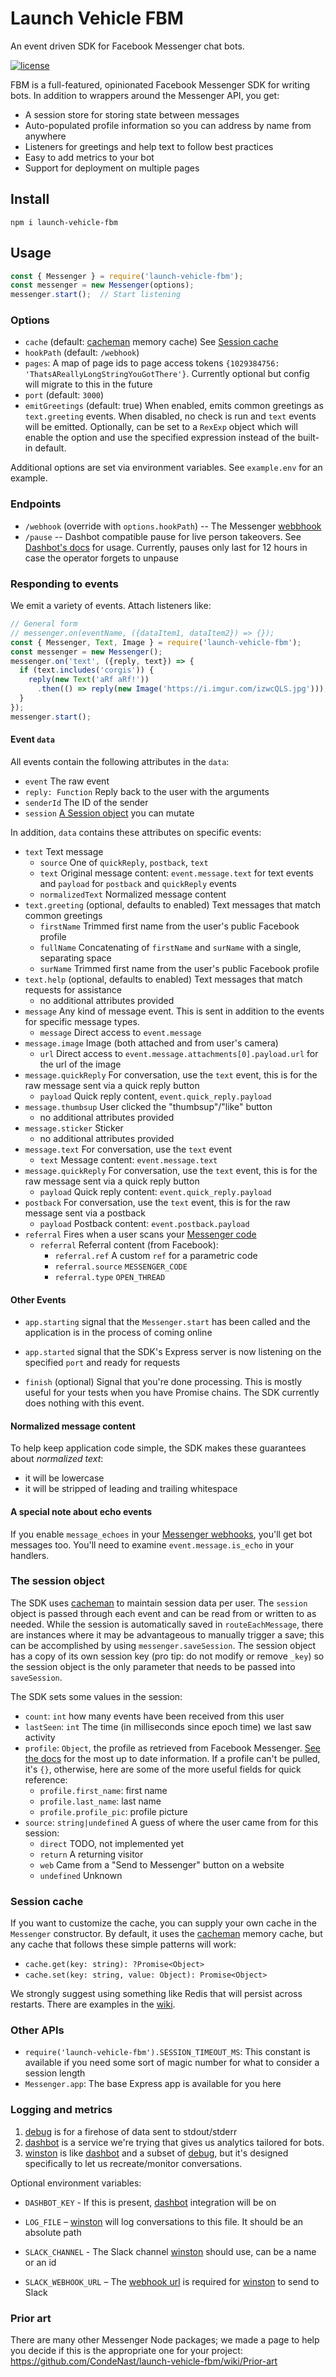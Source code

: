 # Launch Vehicle FBM
An event driven SDK for Facebook Messenger chat bots.

[![license](https://img.shields.io/badge/license-Apache%202.0-blue.svg?style=flat)](LICENSE)


FBM is a full-featured, opinionated Facebook Messenger SDK for writing bots.
In addition to wrappers around the Messenger API, you get:
* A session store for storing state between messages
* Auto-populated profile information so you can address by name from anywhere
* Listeners for greetings and help text to follow best practices
* Easy to add metrics to your bot
* Support for deployment on multiple pages

## Install

`npm i launch-vehicle-fbm`

## Usage

```javascript
const { Messenger } = require('launch-vehicle-fbm');
const messenger = new Messenger(options);
messenger.start();  // Start listening
```

### Options

* `cache` (default: [cacheman] memory cache) See [Session cache](#session-cache)
* `hookPath` (default: `/webhook`)
* `pages`: A map of page ids to page access tokens `{1029384756: 'ThatsAReallyLongStringYouGotThere'}`. Currently optional but config will migrate to this in the future
* `port` (default: `3000`)
* `emitGreetings` (default: true)
  When enabled, emits common greetings as `text.greeting` events.
  When disabled, no check is run and `text` events will be emitted.
  Optionally, can be set to a `RexExp` object which will enable the option and use the specified expression instead of the built-in default.

Additional options are set via environment variables. See `example.env` for an
example.

### Endpoints
* `/webhook` (override with `options.hookPath`) -- The Messenger [webbhook](https://developers.facebook.com/docs/graph-api/webhooks)
* `/pause` -- Dashbot compatible pause for live person takeovers. See [Dashbot's docs](https://www.dashbot.io/sdk/pause) for usage. Currently, pauses only last for 12 hours in case the operator forgets to unpause

### Responding to events

We emit a variety of events. Attach listeners like:
```javascript
// General form
// messenger.on(eventName, ({dataItem1, dataItem2}) => {});
const { Messenger, Text, Image } = require('launch-vehicle-fbm');
const messenger = new Messenger();
messenger.on('text', ({reply, text}) => {
  if (text.includes('corgis')) {
    reply(new Text('aRf aRf!'))
      .then(() => reply(new Image('https://i.imgur.com/izwcQLS.jpg')));
  }
});
messenger.start();
```

#### Event `data`

All events contain the following attributes in the `data`:
* `event` The raw event
* `reply: Function` Reply back to the user with the arguments
* `senderId` The ID of the sender
* `session` [A Session object](#the-session-object) you can mutate

In addition, `data` contains these attributes on specific events:
* `text` Text message
  * `source` One of `quickReply`, `postback`, `text`
  * `text` Original message content: `event.message.text` for text events and `payload` for `postback` and `quickReply` events
  * `normalizedText` Normalized message content
* `text.greeting` (optional, defaults to enabled) Text messages that match common greetings
  * `firstName` Trimmed first name from the user's public Facebook profile
  * `fullName` Concatenating of `firstName` and `surName` with a single, separating space
  * `surName` Trimmed first name from the user's public Facebook profile
* `text.help` (optional, defaults to enabled) Text messages that match requests for assistance
  * no additional attributes provided
* `message` Any kind of message event. This is sent in addition to the events for specific message types.
  * `message` Direct access to `event.message`
* `message.image` Image (both attached and from user's camera)
  * `url` Direct access to `event.message.attachments[0].payload.url` for the url of the image
* `message.quickReply` For conversation, use the `text` event, this is for the raw message sent via a quick reply button
  * `payload` Quick reply content, `event.quick_reply.payload`
* `message.thumbsup` User clicked the "thumbsup"/"like" button
  * no additional attributes provided
* `message.sticker` Sticker
  * no additional attributes provided
* `message.text` For conversation, use the `text` event
  * `text` Message content: `event.message.text`
* `message.quickReply` For conversation, use the `text` event, this is for the raw message sent via a quick reply button
  * `payload` Quick reply content: `event.quick_reply.payload`
* `postback` For conversation, use the `text` event, this is for the raw message sent via a postback
  * `payload` Postback content: `event.postback.payload`
* `referral` Fires when a user scans your [Messenger code]
  * `referral` Referral content (from Facebook):
    * `referral.ref` A custom `ref` for a parametric code
    * `referral.source` `MESSENGER_CODE`
    * `referral.type` `OPEN_THREAD`

[Messenger code]: https://developers.facebook.com/docs/messenger-platform/discovery/messenger-codes/

#### Other Events

* `app.starting` signal that the `Messenger.start` has been called and the application is in the process of coming online
* `app.started` signal that the SDK's Express server is now listening on the specified `port` and ready for requests
* `finish` (optional) Signal that you're done processing. This is mostly useful for your tests when you have Promise chains. The SDK currently does nothing
  with this event.

  [postback]: https://developers.facebook.com/docs/messenger-platform/webhook-reference/postback-received

#### Normalized message content

To help keep application code simple, the SDK makes these guarantees about _normalized text_:
* it will be lowercase
* it will be stripped of leading and trailing whitespace

#### A special note about echo events

If you enable `message_echoes` in your [Messenger webhooks], you'll get bot
messages too. You'll need to examine `event.message.is_echo` in your handlers.

[Messenger webhooks]: https://developers.facebook.com/docs/messenger-platform/webhook-reference#setup


### The session object

The SDK uses [cacheman] to maintain session data per user. The `session` object is passed through each event
and can be read from or written to as needed. While the session is automatically saved in `routeEachMessage`,
there are instances where it may be advantageous to manually trigger a save; this can be accomplished by using
`messenger.saveSession`. The session object has a copy of its own session key (pro tip: do not modify or remove
  `_key`) so the session object is the only parameter that needs to be passed into `saveSession`.

[cacheman]: https://github.com/cayasso/cacheman

The SDK sets some values in the session:

* `count`: `int` how many events have been received from this user
* `lastSeen`: `int` The time (in milliseconds since epoch time) we last saw activity
* `profile`: `Object`, the profile as retrieved from Facebook Messenger. [See the docs][user-profile] for the most up to date information. If a profile can't be pulled, it's `{}`, otherwise, here are some of the more useful fields for quick reference:
  * `profile.first_name`: first name
  * `profile.last_name`: last name
  * `profile.profile_pic`: profile picture
* `source`: `string|undefined` A guess of where the user came from for this session:
  * `direct` TODO, not implemented yet
  * `return` A returning visitor
  * `web` Came from a "Send to Messenger" button on a website
  * `undefined` Unknown

[user-profile]: https://developers.facebook.com/docs/messenger-platform/user-profile


### Session cache

If you want to customize the cache, you can supply your own cache in the
`Messenger` constructor. By default, it uses the [cacheman] memory cache, but
any cache that follows these simple patterns will work:

* `cache.get(key: string): ?Promise<Object>`
* `cache.set(key: string, value: Object): Promise<Object>`

We strongly suggest using something like Redis that will persist across
restarts. There are examples in the [wiki].

[wiki]: https://github.com/CondeNast/launch-vehicle-fbm/wiki


### Other APIs

* `require('launch-vehicle-fbm').SESSION_TIMEOUT_MS`: This constant is available if you need some sort of magic number for what to consider a session length
* `Messenger.app`: The base Express app is available for you here


### Logging and metrics

1. [debug] is for a firehose of data sent to stdout/stderr
2. [dashbot] is a service we're trying that gives us analytics tailored for bots.
3. [winston] is like [dashbot] and a subset of [debug], but it's designed
   specifically to let us recreate/monitor conversations.

Optional environment variables:

* `DASHBOT_KEY` - If this is present, [dashbot] integration will be on
* `LOG_FILE` – [winston] will log conversations to this file. It should be an absolute path
* `SLACK_CHANNEL` - The Slack channel [winston] should use, can be a name or an id
* `SLACK_WEBHOOK_URL` – The [webhook url] is required for [winston] to send to Slack

   [debug]: https://github.com/visionmedia/debug
   [dashbot]: https://www.dashbot.io/
   [winston]: https://github.com/winstonjs/winston
   [webhook url]: https://api.slack.com/incoming-webhooks


### Prior art

There are many other Messenger Node packages; we made a page to help you decide
if this is the appropriate one for your project:
https://github.com/CondeNast/launch-vehicle-fbm/wiki/Prior-art
